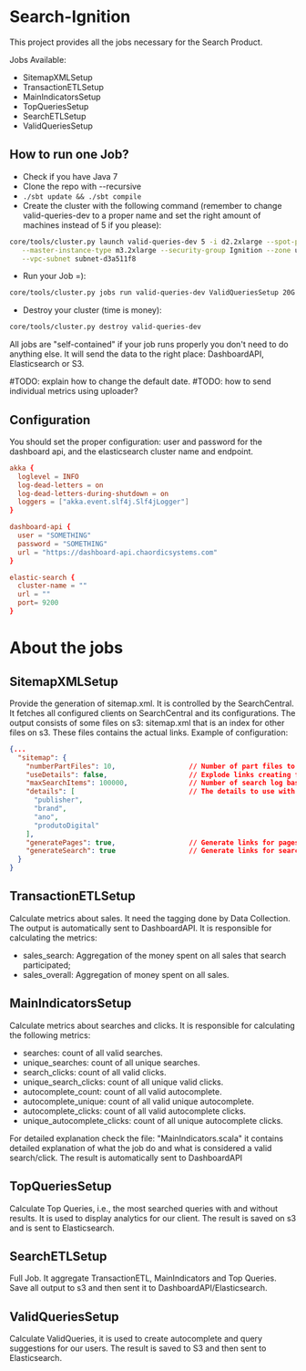 # Search-Ignition

This project provides all the jobs necessary for the Search Product.

Jobs Available:

- SitemapXMLSetup
- TransactionETLSetup
- MainIndicatorsSetup
- TopQueriesSetup
- SearchETLSetup
- ValidQueriesSetup

## How to run one Job?

- Check if you have Java 7
- Clone the repo with --recursive
- `./sbt update && ./sbt compile`
- Create the cluster with the following command (remember to change valid-queries-dev to a proper name and set the right
amount of machines instead of 5 if you please):
```bash
core/tools/cluster.py launch valid-queries-dev 5 -i d2.2xlarge --spot-price 0.9 --worker-instances 2  \
   --master-instance-type m3.2xlarge --security-group Ignition --zone us-east-1b --vpc vpc-d92a61bc   \
   --vpc-subnet subnet-d3a511f8
```
- Run your Job =):
```bash
core/tools/cluster.py jobs run valid-queries-dev ValidQueriesSetup 20G
```
- Destroy your cluster (time is money):
```bash
core/tools/cluster.py destroy valid-queries-dev
```

All jobs are "self-contained" if your job runs properly you don't need to do anything else. It will send the data to the
right place: DashboardAPI, Elasticsearch or S3.

#TODO: explain how to change the default date.
#TODO: how to send individual metrics using uploader?

## Configuration

You should set the proper configuration: user and password for the dashboard api, and the elasticsearch cluster name and
endpoint.

```conf
akka {
  loglevel = INFO
  log-dead-letters = on
  log-dead-letters-during-shutdown = on
  loggers = ["akka.event.slf4j.Slf4jLogger"]
}

dashboard-api {
  user = "SOMETHING"
  password = "SOMETHING"
  url = "https://dashboard-api.chaordicsystems.com"
}

elastic-search {
  cluster-name = ""
  url = ""
  port= 9200
}
```

# About the jobs

## SitemapXMLSetup

Provide the generation of sitemap.xml. It is controlled by the SearchCentral. It fetches all configured
clients on SearchCentral and its configurations. The output consists of some files on s3: sitemap.xml that is an index
for other files on s3. These files contains the actual links. Example of configuration:

```json
{...
  "sitemap": {
    "numberPartFiles": 10,                  // Number of part files to split the output
    "useDetails": false,                    // Explode links creating filters
    "maxSearchItems": 100000,               // Number of search log based output, top 100k popular queries
    "details": [                            // The details to use with the option `useDetails`
      "publisher",
      "brand",
      "ano",
      "produtoDigital"
    ],
    "generatePages": true,                  // Generate links for pages?
    "generateSearch": true                  // Generate links for search?
  }
}
```

## TransactionETLSetup

Calculate metrics about sales. It need the tagging done by Data Collection. The output is automatically sent to
DashboardAPI. It is responsible for calculating the metrics:

- sales_search: Aggregation of the money spent on all sales that search participated;
- sales_overall: Aggregation of money spent on all sales.

## MainIndicatorsSetup

Calculate metrics about searches and clicks. It is responsible for calculating the following metrics:

- searches: count of all valid searches.
- unique_searches: count of all unique searches.
- search_clicks: count of all valid clicks.
- unique_search_clicks: count of all unique valid clicks.
- autocomplete_count: count of all valid autocomplete.
- autocomplete_unique: count of all valid unique autocomplete.
- autocomplete_clicks: count of all valid autocomplete clicks.
- unique_autocomplete_clicks: count of all unique autocomplete clicks.

For detailed explanation check the file: "MainIndicators.scala" it contains detailed explanation of what the job do and
what is considered a valid search/click. The result is automatically sent to DashboardAPI

## TopQueriesSetup

Calculate Top Queries, i.e., the most searched queries with and without results. It is used to display analytics for our
client. The result is saved on s3 and is sent to Elasticsearch.

## SearchETLSetup

Full Job. It aggregate TransactionETL, MainIndicators and Top Queries. Save all output to s3 and then sent it to
DashboardAPI/Elasticsearch.

## ValidQueriesSetup

Calculate ValidQueries, it is used to create autocomplete and query suggestions for our users. The result is saved to
S3 and then sent to Elasticsearch.
